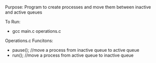 Purpose: Program to create processes and move them between inactive and active queues

To Run:
* gcc main.c operations.c

Operations.c Funcitons:
* pause(); //move a process from inactive queue to active queue
* run(); //move a process from active queue to inactive queue